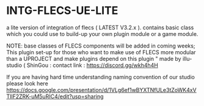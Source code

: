 # INTG-FLECS-UE-LITE
a lite version of integration of flecs ( LATEST V3.2.x ). contains basic class which you could use to build-up your own plugin module or a game module.
 
 
NOTE: base classes of FLECS components will be added in coming weeks; 
This plugin set-up for those who want to make use of FLECS more modular than a UPROJECT and make plugins depend on this plugin "
made by illu-studio ( ShinGou : contact link : https://discord.gg/wkh4h4H

If you are having hard time understanding naming convention of our studio please look here 
https://docs.google.com/presentation/d/1VLg6ef1wBYXTNfULe3tZoWK4xVTIlF2ZRK-uM5uRIC4/edit?usp=sharing
